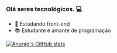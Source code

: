 ### Olá seres tecnológicos. 💻


- 🌱 Estudando front-end
- 📚 Estudante e amante de programação

[![Anurag's GitHub stats](https://github-readme-stats.vercel.app/apiOyakXD=anuraghazra)](https://github.com/anuraghazra/github-readme-stats)

